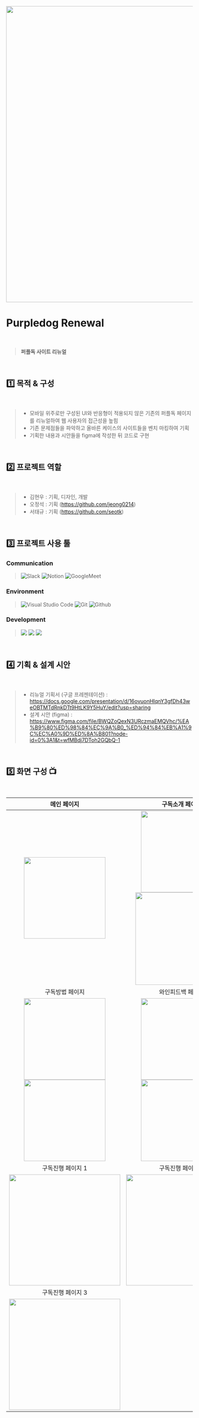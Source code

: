 
<img width="800" src="https://github.com/KHW1025/purpledog_renewal/assets/119498531/ab304e33-2dd2-4cac-aef1-05f43b5ef8ef"/>


# Purpledog Renewal
<br>

> **퍼플독 사이트 리뉴얼**
<br>

## 1️⃣ 목적 & 구성
<br>

> - 모바일 위주로만 구성된 UI와 반응형이 적용되지 않은 기존의 퍼플독 페이지를 리뉴얼하여 웹 사용자의 접근성을 높힘
> - 기존 문제점들을 파악하고 올바른 케이스의 사이트들을 벤치 마킹하여 기획
> - 기획한 내용과 시안들을 figma에 작성한 뒤 코드로 구현
<br>

## 2️⃣ 프로젝트 역할
<br>

> - 김현우 : 기획, 디자인, 개발
> - 오정석 : 기획 (https://github.com/jeong0214)
> - 서태규 : 기획 (https://github.com/seotk)
> 
<br>

 ## 3️⃣ 프로젝트 사용 툴
 
 ### Communication
>![Slack](https://img.shields.io/badge/Slack-4A154B?style=for-the-badge&logo=Slack&logoColor=white)
>![Notion](https://img.shields.io/badge/Notion-000000?style=for-the-badge&logo=Notion&logoColor=white)
>![GoogleMeet](https://img.shields.io/badge/GoogleMeet-00897B?style=for-the-badge&logo=Google%20Meet&logoColor=white)
 
 ### Environment
>![Visual Studio Code](https://img.shields.io/badge/Visual%20Studio%20Code-007ACC?style=for-the-badge&logo=Visual%20Studio%20Code&logoColor=white)
>![Git](https://img.shields.io/badge/Git-F05032?style=for-the-badge&logo=Git&logoColor=white)
>![Github](https://img.shields.io/badge/GitHub-181717?style=for-the-badge&logo=GitHub&logoColor=white)             


### Development

> <img src="https://img.shields.io/badge/html-E34F26?style=for-the-badge&logo=html5&logoColor=white">
> <img src="https://img.shields.io/badge/css-1572B6?style=for-the-badge&logo=css3&logoColor=white">
> <img src="https://img.shields.io/badge/javascript-F7DF1E?style=for-the-badge&logo=javascript&logoColor=black">
<br>

## 4️⃣ 기획 & 설계 시안
<br>

> - 리뉴얼 기획서 (구글 프레젠테이션) : https://docs.google.com/presentation/d/16ovuonHlqnY3gfDh43weOBTMTdRnkDTt9HtLK9Y5HuY/edit?usp=sharing 
> - 설계 시안 (figma) : https://www.figma.com/file/BWQZoQexN3URczmaEMQVhc/%EA%B9%80%ED%98%84%EC%9A%B0_%ED%94%84%EB%A1%9C%EC%A0%9D%ED%8A%B801?node-id=0%3A1&t=wfMBdj7DToh2GQbQ-1
<br>


 ## 5️⃣ 화면 구성 📺
 <br>
 
| 메인 페이지  |  구독소개 페이지   |
| :-------------------------------------------: | :----------------------: |
|  <img width="220" src="https://user-images.githubusercontent.com/119498531/220564875-df26a41f-3a3e-47f6-865b-ce470f7437ca.png"/> |  <img width="220" src="https://user-images.githubusercontent.com/119498531/220566370-855d21f2-0dcc-4023-9bb1-6c41793d5de3.png"/> <img width="250" src="https://user-images.githubusercontent.com/119498531/220566765-65e067a1-7d72-4a64-b707-abe28ba362bb.png"/>|  
| 구독방법 페이지   |  와인피드백 페이지   |  
| <img width="220" src="https://user-images.githubusercontent.com/119498531/220569491-c9bad89b-149e-4436-88c1-7be71309e189.png"/> <img width="220" src="https://user-images.githubusercontent.com/119498531/220569163-305fb38d-77a5-40eb-ba2d-798a120373c3.png"/>  |  <img width="220" src="https://user-images.githubusercontent.com/119498531/220569718-32819844-5427-4a22-83e3-67c69cf32a21.png"/> <img width="220" src="https://user-images.githubusercontent.com/119498531/220569930-d0f64915-f904-44d1-a0a7-502ec0c0050d.png"/>    |
| 구독진행 페이지 1  |  구독진행 페이지 2   |  
| <img width="300" src="https://user-images.githubusercontent.com/119498531/220570339-ca238c96-ba8e-4c6c-a97a-838a90b22abb.png"/>   |  <img width="300" src="https://user-images.githubusercontent.com/119498531/220570459-03719b60-d655-4362-b08d-9396b666cb59.png"/>     |
| 구독진행 페이지 3   |  
| <img width="300" src="https://user-images.githubusercontent.com/119498531/220570526-c2968e14-40e6-42f6-81e5-ef6eda6f7626.png"/>   |

 


